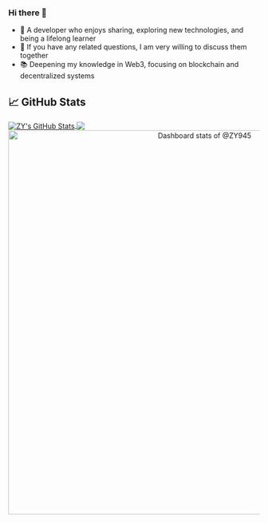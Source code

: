 ### Hi there 👋

- 🔭  A developer who enjoys sharing, exploring new technologies, and being a lifelong learner
- 💬  If you have any related questions, I am very willing to discuss them together
- 📚  Deepening my knowledge in Web3, focusing on blockchain and decentralized systems
## &#x1f4c8; GitHub Stats
<a href="https://github.com/ZY945">
  <img align="center" src="https://github-readme-stats.vercel.app/api?username=zy945&show_icons=true&line_height=27&count_private=true&theme=react" alt="ZY's GitHub Stats" />
</a>

<a href="https://github.com/ZY945">
  <img align="center" src="https://github-readme-stats.vercel.app/api/top-langs/?username=zy945&layout=compact&langs_count=8&hide=css,scss,FreeMarker,Smalltalk&theme=github_dark" />
</a>

<a href="https://next.ossinsight.io/widgets/official/compose-user-dashboard-stats?user_id=74083801" target="_blank" style="display: block" align="center">
  <picture>
    <source media="(prefers-color-scheme: dark)" srcset="https://next.ossinsight.io/widgets/official/compose-user-dashboard-stats/thumbnail.png?user_id=74083801&image_size=auto&color_scheme=dark" width="771" height="auto">
    <img alt="Dashboard stats of @ZY945" src="https://next.ossinsight.io/widgets/official/compose-user-dashboard-stats/thumbnail.png?user_id=74083801&image_size=auto&color_scheme=light" width="771" height="auto">
  </picture>
</a>

<!-- Made with [OSS Insight](https://ossinsight.io/) -->
